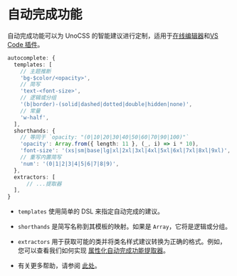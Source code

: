 # 自动完成功能

自动完成功能可以为 UnoCSS 的智能建议进行定制，适用于<a href="/play" target="_blank" rel="noreferrer">在线编辑器</a>和[VS Code 插件](/integrations/vscode)。
<!--eslint-skip-->
```ts
autocomplete: {
  templates: [
    // 主题推断
    'bg-$color/<opacity>',
    // 简写
    'text-<font-size>',
    // 逻辑或分组
    '(b|border)-(solid|dashed|dotted|double|hidden|none)',
    // 常量
    'w-half',
  ],
  shorthands: {
    // 等同于 `opacity: "(0|10|20|30|40|50|60|70|90|100)"`
    'opacity': Array.from({ length: 11 }, (_, i) => i * 10),
    'font-size': '(xs|sm|base|lg|xl|2xl|3xl|4xl|5xl|6xl|7xl|8xl|9xl)',
    // 重写内置简写
    'num': '(0|1|2|3|4|5|6|7|8|9)',
  },
  extractors: [
      // ...提取器
  ],
}
```

- `templates` 使用简单的 DSL 来指定自动完成的建议。

- `shorthands` 是简写名称到其模板的映射。如果是 `Array`，它将是逻辑或分组。

- `extractors` 用于获取可能的类并将类名样式建议转换为正确的格式。例如，您可以查看我们如何实现 [属性化自动完成功能提取器](https://github.com/unocss/unocss/blob/main/packages/preset-attributify/src/autocomplete.ts)。

- 有关更多帮助，请参阅 [此处](/tools/autocomplete)。
